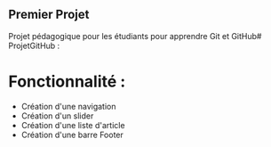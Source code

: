 ## Premier Projet

Projet pédagogique pour les étudiants pour apprendre Git et GitHub# ProjetGitHub :

# Fonctionnalité :

- Création d'une navigation
- Création d'un slider
- Création d'une liste d'article
- Création d'une barre Footer
